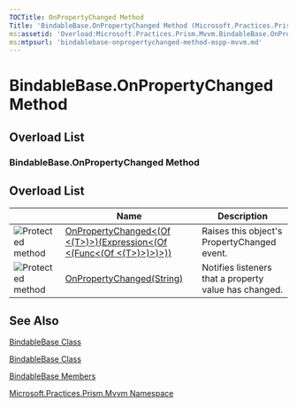 ```yaml
---
TOCTitle: OnPropertyChanged Method
Title: 'BindableBase.OnPropertyChanged Method (Microsoft.Practices.Prism.Mvvm)'
ms:assetid: 'Overload:Microsoft.Practices.Prism.Mvvm.BindableBase.OnPropertyChanged'
ms:mtpsurl: 'bindablebase-onpropertychanged-method-mspp-mvvm.md'
---
```


# BindableBase.OnPropertyChanged Method

## Overload List

### BindableBase.OnPropertyChanged Method

## Overload List
<table>

<thead>
<tr class="header">
<th> </th>
<th>Name</th>
<th>Description</th>
</tr>
</thead>
<tbody>
<tr class="odd">
<td><img src="https://msdn.microsoft.com/en-us/Dn736149.protmethod(en-us,PandP.50).gif" title="Protected method" /></td>
<td><a href="bindablebase-onpropertychanged-t-method-expression-func-t-mspp-mvvm.md">OnPropertyChanged&lt;(Of &lt;(T&gt;)&gt;)(Expression&lt;(Of &lt;(Func&lt;(Of &lt;(T&gt;)&gt;)&gt;)&gt;))</a></td>
<td><div class="summary">
Raises this object's PropertyChanged event.
</div></td>
</tr>
<tr class="even">
<td><img src="https://msdn.microsoft.com/en-us/Dn736149.protmethod(en-us,PandP.50).gif" title="Protected method" /></td>
<td><a href="bindablebase-onpropertychanged-method-mspp-mvvm.md">OnPropertyChanged(String)</a></td>
<td><div class="summary">
Notifies listeners that a property value has changed.
</div></td>
</tr>
</tbody>
</table>

## See Also

[BindableBase Class](bindablebase-class-mspp-mvvm.md)

[BindableBase Class](https://msdn.microsoft.com/library/microsoft.practices.prism.mvvm.bindablebase)
[BindableBase Members](bindablebase-members-mspp-mvvm.md)

[Microsoft.Practices.Prism.Mvvm Namespace](mspp-mvvm-namespace.md)
